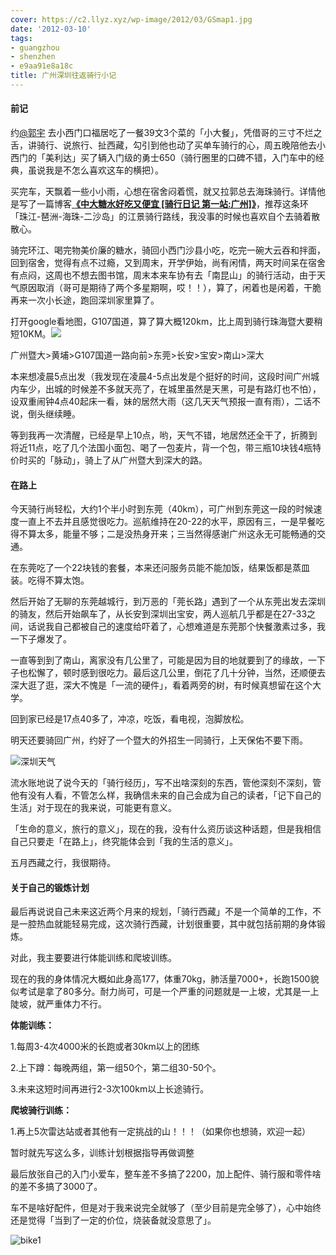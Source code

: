 ```yaml
---
cover: https://c2.llyz.xyz/wp-image/2012/03/GSmap1.jpg
date: '2012-03-10'
tags:
- guangzhou
- shenzhen
- e9aa91e8a18c
title: 广州深圳往返骑行小记
---
```


#### **前记**

约[@郭宇](https://weibo.com/turingou) 去小西门口福居吃了一餐39文3个菜的「小大餐」，凭借哥的三寸不烂之舌，讲骑行、说旅行、扯西藏，勾引到他也动了买单车骑行的心，周五晚陪他去小西门的「美利达」买了辆入门级的勇士650（骑行圈里的口碑不错，入门车中的经典，虽说我是不怎么喜欢这车的横把）。

买完车，天飘着一些小小雨，心想在宿舍闷着慌，就又拉郭总去海珠骑行。详情他是写了一篇博客[**《中大糖水好吃又便宜 \[骑行日记 第一站:广州\]》**](https://blog.guoyu.me/%E4%B8%AD%E5%A4%A7%E7%B3%96%E6%B0%B4%E5%A5%BD%E5%90%83%E5%8F%88%E4%BE%BF%E5%AE%9C-%E9%AA%91%E8%A1%8C%E6%97%A5%E8%AE%B0-%E7%AC%AC%E4%B8%80%E7%AB%99%E5%B9%BF%E5%B7%9E/)，推荐这条环「珠江-琶洲-海珠-二沙岛」的江景骑行路线，我没事的时候也喜欢自个去骑着散散心。

骑完环江、喝完物美价廉的糖水，骑回小西门沙县小吃，吃完一碗大云吞和拌面，回到宿舍，觉得有点不过瘾，又到周末，开学伊始，尚有闲情，两天时间呆在宿舍有点闷，这周也不想去图书馆，周末本来车协有去「南昆山」的骑行活动，由于天气原因取消（哥可是期待了两个多星期啊，哎！！），算了，闲着也是闲着，干脆再来一次小长途，跑回深圳家里算了。

打开google看地图，G107国道，算了算大概120km，比上周到骑行珠海暨大要稍短10KM。![](https://c2.llyz.xyz/wp-image/2012/03/GSmap1.jpg)

广州暨大>黄埔>G107国道一路向前>东莞>长安>宝安>南山>深大

本来想凌晨5点出发（我发现在凌晨4-5点出发是个挺好的时间，这段时间广州城内车少，出城的时候差不多就天亮了，在城里虽然是天黑，可是有路灯也不怕），设双重闹钟4点40起床一看，妹的居然大雨（这几天天气预报一直有雨），二话不说，倒头继续睡。

等到我再一次清醒，已经是早上10点，哟，天气不错，地居然还全干了，折腾到将近11点，吃了几个法国小面包、喝了一包麦片，背一个包，带三瓶10块钱4瓶特价时买的「脉动」，骑上了从广州暨大到深大的路。

#### 在路上

今天骑行尚轻松，大约1个半小时到东莞（40km），可广州到东莞这一段的时候速度一直上不去并且感觉很吃力。巡航维持在20-22的水平，原因有三，一是早餐吃得不算太多，能量不够；二是没热身开来；三当然得感谢广州这永无可能畅通的交通。

在东莞吃了一个22块钱的套餐，本来还问服务员能不能加饭，结果饭都是蒸皿装。吃得不算太饱。

然后开始了无聊的东莞越城行，到万恶的「莞长路」遇到了一个从东莞出发去深圳的骑友，然后开始飙车了，从长安到深圳出宝安，两人巡航几乎都是在27-33之间，话说我自己都被自己的速度给吓着了，心想难道是东莞那个快餐激素过多，我一下子爆发了。

一直等到到了南山，离家没有几公里了，可能是因为目的地就要到了的缘故，一下子也松懈了，顿时感到很吃力。最后这几公里，倒花了几十分钟，当然，还顺便去深大逛了逛，深大不愧是「一流的硬件」，看着两旁的树，有时候真想留在这个大学。

回到家已经是17点40多了，冲凉，吃饭，看电视，泡脚放松。

明天还要骑回广州，约好了一个暨大的外招生一同骑行，上天保佑不要下雨。

![深圳天气](https://c2.llyz.xyz/wp-image/2012/03/image2.png "深圳今天的天气")

流水账地说了说今天的「骑行经历」，写不出啥深刻的东西，管他深刻不深刻，管他有没有人看，不管怎么样，我确信未来的自己会成为自己的读者，「记下自己的生活」对于现在的我来说，可能更有意义。

「生命的意义，旅行的意义」，现在的我，没有什么资历谈这种话题，但是我相信自己只要走「在路上」，终究能体会到「我的生活的意义」。

五月西藏之行，我很期待。

#### 关于自己的锻炼计划

最后再说说自己未来这近两个月来的规划，「骑行西藏」不是一个简单的工作，不是一腔热血就能轻易完成，这次骑行西藏，计划很重要，其中就包括前期的身体锻炼。

对此，我主要要进行体能训练和爬坡训练。

现在的我的身体情况大概如此身高177，体重70kg，肺活量7000+，长跑1500貌似考试是拿了80多分。耐力尚可，可是一个严重的问题就是一上坡，尤其是一上陡坡，就严重体力不行。

**体能训练：**

1.每周3-4次4000米的长跑或者30km以上的团练

2.上下蹲：每晚两组，第一组50个，第二组30-50个。

3.未来这短时间再进行2-3次100km以上长途骑行。

**爬坡骑行训练：**

1.再上5次雷达站或者其他有一定挑战的山！！！（如果你也想骑，欢迎一起）

暂时就先写这么多，训练计划根据指导再做调整

最后放张自己的入门小爱车，整车差不多搞了2200，加上配件、骑行服和零件啥的差不多搞了3000了。

车不是啥好配件，但是对于我来说完全就够了（至少目前是完全够了），心中始终还是觉得「当到了一定的价位，烧装备就没意思了」。

![bike1](https://c2.llyz.xyz/wp-image/2012/03/bike11.jpg "我的入门小破车")
